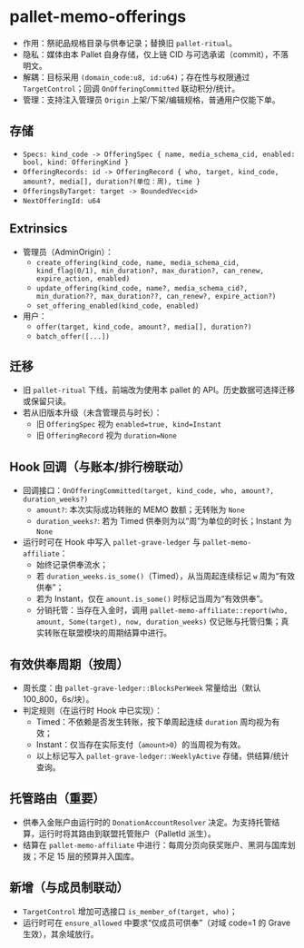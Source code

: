 # pallet-memo-offerings

- 作用：祭祀品规格目录与供奉记录；替换旧 `pallet-ritual`。
- 隐私：媒体由本 Pallet 自身存储，仅上链 CID 与可选承诺（commit），不落明文。
- 解耦：目标采用 `(domain_code:u8, id:u64)`；存在性与权限通过 `TargetControl`；回调 `OnOfferingCommitted` 联动积分/统计。
 - 管理：支持注入管理员 `Origin` 上架/下架/编辑规格，普通用户仅能下单。

## 存储
- `Specs: kind_code -> OfferingSpec { name, media_schema_cid, enabled: bool, kind: OfferingKind }`
- `OfferingRecords: id -> OfferingRecord { who, target, kind_code, amount?, media[], duration?(单位：周), time }`
- `OfferingsByTarget: target -> BoundedVec<id>`
- `NextOfferingId: u64`

## Extrinsics
- 管理员（AdminOrigin）：
  - `create_offering(kind_code, name, media_schema_cid, kind_flag(0/1), min_duration?, max_duration?, can_renew, expire_action, enabled)`
  - `update_offering(kind_code, name?, media_schema_cid?, min_duration??, max_duration??, can_renew?, expire_action?)`
  - `set_offering_enabled(kind_code, enabled)`
- 用户：
  - `offer(target, kind_code, amount?, media[], duration?)`
  - `batch_offer([...])`

## 迁移
- 旧 `pallet-ritual` 下线，前端改为使用本 pallet 的 API。历史数据可选择迁移或保留只读。
 - 若从旧版本升级（未含管理员与时长）：
   - 旧 `OfferingSpec` 视为 `enabled=true, kind=Instant`
   - 旧 `OfferingRecord` 视为 `duration=None`

## Hook 回调（与账本/排行榜联动）
- 回调接口：`OnOfferingCommitted(target, kind_code, who, amount?, duration_weeks?)`
  - `amount?`: 本次实际成功转账的 MEMO 数额；无转账为 `None`
  - `duration_weeks?`: 若为 Timed 供奉则为以“周”为单位的时长；Instant 为 `None`
- 运行时可在 Hook 中写入 `pallet-grave-ledger` 与 `pallet-memo-affiliate`：
  - 始终记录供奉流水；
  - 若 `duration_weeks.is_some()`（Timed），从当周起连续标记 `w` 周为“有效供奉”；
  - 若为 Instant，仅在 `amount.is_some()` 时标记当周为“有效供奉”。
  - 分销托管：当存在入金时，调用 `pallet-memo-affiliate::report(who, amount, Some(target), now, duration_weeks)` 仅记账与托管归集；真实转账在联盟模块的周期结算中进行。

## 有效供奉周期（按周）
- 周长度：由 `pallet-grave-ledger::BlocksPerWeek` 常量给出（默认 100_800，6s/块）。
- 判定规则（在运行时 Hook 中已实现）：
  - Timed：不依赖是否发生转账，按下单周起连续 `duration` 周均视为有效；
  - Instant：仅当存在实际支付（`amount>0`）的当周视为有效。
  - 以上标记写入 `pallet-grave-ledger::WeeklyActive` 存储，供结算/统计查询。

## 托管路由（重要）
- 供奉入金账户由运行时的 `DonationAccountResolver` 决定。为支持托管结算，运行时将其路由到联盟托管账户（PalletId 派生）。
- 结算在 `pallet-memo-affiliate` 中进行：每周分页向获奖账户、黑洞与国库划拨；不足 15 层的预算并入国库。

## 新增（与成员制联动）
- `TargetControl` 增加可选接口 `is_member_of(target, who)`；
- 运行时可在 `ensure_allowed` 中要求“仅成员可供奉”（对域 code=1 的 Grave 生效），其余域放行。
